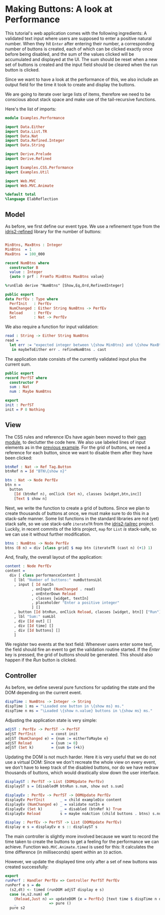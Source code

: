 # Making Buttons: A look at Performance

This tutorial's web application comes with the following
ingredients: A validated text input where users are
supposed to enter a positive natural number.
When they hit `Enter` after entering their
number, a corresponding number of buttons is created, each
of which can be clicked exactly once before being disabled,
and the sum of the values clicked will be accumulated and
displayed at the UI. The sum should be reset when a new set
of buttons is created and the input field should be cleared
when the run button is clicked.

Since we want to have a look at the performance of this,
we also include an output field for the time it took to
create and display the buttons.

We are going to iterate over large lists of
items, therefore we need to be conscious about stack space and make
use of the tail-recursive functions.

Here's the list of imports:

```idris
module Examples.Performance

import Data.Either
import Data.List.TR
import Data.Nat
import Data.Refined.Integer
import Data.String

import Derive.Prelude
import Derive.Refined

import Examples.CSS.Performance
import Examples.Util

import Web.MVC
import Web.MVC.Animate

%default total
%language ElabReflection
```

## Model

As before, we first define our event type. We use a refinement type
from the [idris2-refined](https://github.com/stefan-hoeck/idris2-refined)
library for the number of buttons:


```idris

MinBtns, MaxBtns : Integer
MinBtns  = 1
MaxBtns  = 100_000

record NumBtns where
  constructor B
  value : Integer
  {auto 0 prf : FromTo MinBtns MaxBtns value}

%runElab derive "NumBtns" [Show,Eq,Ord,RefinedInteger]

public export
data PerfEv : Type where
  PerfInit   : PerfEv
  NumChanged : Either String NumBtns -> PerfEv
  Reload     : PerfEv
  Set        : Nat -> PerfEv
```

We also require a function for input validation:

```idris
read : String -> Either String NumBtns
read =
  let err := "expected integer between \{show MinBtns} and \{show MaxBtns}"
   in maybeToEither err . refineNumBtns . cast
```

The application state consists of the currently validated input
plus the current sum.

```idris
public export
record PerfST where
  constructor P
  sum : Nat
  num : Maybe NumBtns

export
init : PerfST
init = P 0 Nothing
```

## View

The CSS rules and reference IDs have again been moved
to their [own module](CSS/Performance.idr), to declutter
the code here. We also use labeled lines of input elements
as in the [previous example](Reset.idr). For the
grid of buttons, we need a reference for each button,
since we want to disable them after they have been clicked:

```idris
btnRef : Nat -> Ref Tag.Button
btnRef n = Id "BTN\{show n}"

btn : Nat -> Node PerfEv
btn n =
  button
    [Id (btnRef n), onClick (Set n), classes [widget,btn,inc]]
    [Text $ show n]
```

Next, we write the function to create a grid of buttons.
Since we plan to create thousands of buttons at once, we must
make sure to do this in a stack-safe manner.
Some list functions in the standard libraries are not (yet)
stack safe, so we use stack-safe `iterateTR`
from the [idris2-tailrec](https://github.com/stefan-hoeck/idris2-tailre)
project.
Luckily, in recent commits of the Idris project,
`map` for `List` *is* stack-safe, so we can use it without further
modification.

```idris
btns : NumBtns -> Node PerfEv
btns (B n) = div [class grid] $ map btn (iterateTR (cast n) (+1) 1)
```

And, finally, the overall layout of the application:

```idris
content : Node PerfEv
content =
  div [ class performanceContent ]
    [ lbl "Number of buttons:" numButtonsLbl
    , input [ Id natIn
            , onInput (NumChanged . read)
            , onEnterDown Reload
            , classes [widget, textIn]
            , placeholder "Enter a positive integer"
            ] []
    , button [Id btnRun, onClick Reload, classes [widget, btn]] ["Run"]
    , lbl "Sum:" sumLbl
    , div [Id out] []
    , div [Id time] []
    , div [Id buttons] []
    ]
```

We register two events at the text field: Whenever users enter
some text, the field should fire an event to get the validation
routine started. If the *Enter* key is pressed, the grid of
buttons should be generated. This should also happen if the
*Run* button is clicked.

## Controller

As before, we define several pure functions for updating
the state and the DOM depending on the current event.

```idris
dispTime : NumBtns -> Integer -> String
dispTime 1 ms = "\Loaded one button in \{show ms} ms."
dispTime n ms = "\Loaded \{show n.value} buttons in \{show ms} ms."
```

Adjusting the application state is very simple:

```idris
adjST : PerfEv -> PerfST -> PerfST
adjST PerfInit       = const init
adjST (NumChanged e) = {num := eitherToMaybe e}
adjST Reload         = {sum := 0}
adjST (Set k)        = {sum $= (+k)}
```

Updating the DOM is not much harder. Here it is very useful that we
do not use a virtual DOM: Since we don't recreate the whole view on
every event, we don't have to keep track of the disabled buttons,
nor do we have redraw thousands of buttons, which would drastically
slow down the user interface.

```idris
displayST : PerfST -> List (DOMUpdate PerfEv)
displayST s = [disabledM btnRun s.num, show out s.sum]

displayEv : PerfEv -> PerfST -> DOMUpdate PerfEv
displayEv PerfInit       _ = child exampleDiv content
displayEv (NumChanged e) _ = validate natIn e
displayEv (Set k)        _ = disabled (btnRef k) True
displayEv Reload         s = maybe noAction (child buttons . btns) s.num

display : PerfEv -> PerfST -> List (DOMUpdate PerfEv)
display e s = displayEv e s :: displayST s
```

The main controller is slightly more involved because we want to
record the time taken to create the buttons to get a feeling for
the performance we can achieve. Function `Web.MVC.Animate.timed` is used
for this: It calculates the time difference (in milliseconds) spent
within an `IO` action.

However, we update the displayed time only after a set of new buttons
was created successfully:

```idris
export
runPerf : Handler PerfEv => Controller PerfST PerfEv
runPerf e s = do
  (s2,dt) <- timed (runDOM adjST display e s)
  case (e,s2.num) of
    (Reload,Just n) => updateDOM {e = PerfEv} [text time $ dispTime n dt]
    _               => pure ()
  pure s2
```

<!-- vi: filetype=idris2:syntax=markdown
-->
